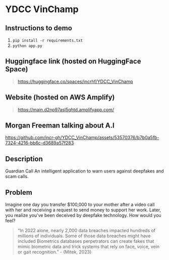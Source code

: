 # YDCC VinChamp
## Instructions to demo
1. `pip install -r requirements.txt`
2. `python app.py`

## Huggingface link (hosted on HuggingFace Space)
> https://huggingface.co/spaces/incrhf/YDCC_VinChamp

## Website (hosted on AWS Amplify)
> https://main.d2np97asl5qhtd.amplifyapp.com/

## Morgan Freeman talking about A.I

https://github.com/incr-gh/YDCC_VinChamp/assets/53570376/b7b0a5fb-7324-4216-bb6c-d3689a57f283



## Description 
Guardian Call
An intelligent application to warn users against deepfakes and scam calls.

## Problem
Imagine one day you transfer $100,000 to your mother after a video call with her and receiving a request to send money to support her work. Later, you realize you've been deceived by deepfake technology. How would you feel?

> “In 2022 alone, nearly 2,000 data breaches impacted hundreds of millions of individuals. Some of those data breaches might have included Biometrics databases perpetrators can create fakes that mimic biometric data and trick systems that rely on face, voice, vein or gait recognition.”
                        - (Mitek, 2023)
